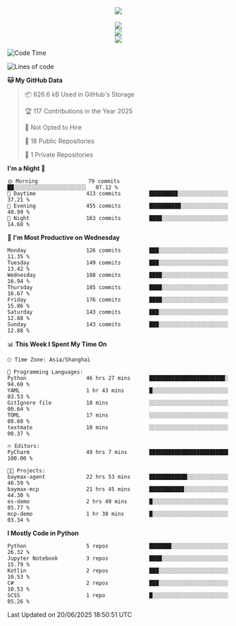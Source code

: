 <div align="center">
  <img src="https://readme-typing-svg.demolab.com?font=Zhi+Mang+Xing&size=40&pause=1000&color=000000&center=true&vCenter=true&lines=Baymax%E5%B0%8F%E6%8C%AF;Hello%20World"/><br/>
  <br/>
  <img src="https://skillicons.dev/icons?i=java,kotlin,python,c,cpp,html,css,javascript" /><br/>
  <img src="https://skillicons.dev/icons?i=spring,vue,pytorch,maven,gradle,mysql,sqlite,linux" /><br/>
  <img src="https://skillicons.dev/icons?i=idea,pycharm,webstorm,androidstudio,vscode,git,vim,md" /><br/>
</div>

<!--START_SECTION:waka-->
![Code Time](http://img.shields.io/badge/Code%20Time-1%2C054%20hrs%2015%20mins-blue)

![Lines of code](https://img.shields.io/badge/From%20Hello%20World%20I%27ve%20Written-6.1%20million%20lines%20of%20code-blue)

**🐱 My GitHub Data** 

> 📦 626.6 kB Used in GitHub's Storage 
 > 
> 🏆 117 Contributions in the Year 2025
 > 
> 🚫 Not Opted to Hire
 > 
> 📜 18 Public Repositories 
 > 
> 🔑 1 Private Repositories 
 > 
**I'm a Night 🦉** 

```text
🌞 Morning                79 commits          ██░░░░░░░░░░░░░░░░░░░░░░░   07.12 % 
🌆 Daytime                413 commits         █████████░░░░░░░░░░░░░░░░   37.21 % 
🌃 Evening                455 commits         ██████████░░░░░░░░░░░░░░░   40.99 % 
🌙 Night                  163 commits         ████░░░░░░░░░░░░░░░░░░░░░   14.68 % 
```
📅 **I'm Most Productive on Wednesday** 

```text
Monday                   126 commits         ███░░░░░░░░░░░░░░░░░░░░░░   11.35 % 
Tuesday                  149 commits         ███░░░░░░░░░░░░░░░░░░░░░░   13.42 % 
Wednesday                188 commits         ████░░░░░░░░░░░░░░░░░░░░░   16.94 % 
Thursday                 185 commits         ████░░░░░░░░░░░░░░░░░░░░░   16.67 % 
Friday                   176 commits         ████░░░░░░░░░░░░░░░░░░░░░   15.86 % 
Saturday                 143 commits         ███░░░░░░░░░░░░░░░░░░░░░░   12.88 % 
Sunday                   143 commits         ███░░░░░░░░░░░░░░░░░░░░░░   12.88 % 
```


📊 **This Week I Spent My Time On** 

```text
🕑︎ Time Zone: Asia/Shanghai

💬 Programming Languages: 
Python                   46 hrs 27 mins      ████████████████████████░   94.60 % 
YAML                     1 hr 43 mins        █░░░░░░░░░░░░░░░░░░░░░░░░   03.53 % 
GitIgnore file           18 mins             ░░░░░░░░░░░░░░░░░░░░░░░░░   00.64 % 
TOML                     17 mins             ░░░░░░░░░░░░░░░░░░░░░░░░░   00.60 % 
textmate                 10 mins             ░░░░░░░░░░░░░░░░░░░░░░░░░   00.37 % 

🔥 Editors: 
PyCharm                  49 hrs 7 mins       █████████████████████████   100.00 % 

🐱‍💻 Projects: 
baymax-agent             22 hrs 53 mins      ████████████░░░░░░░░░░░░░   46.59 % 
baymax-mcp               21 hrs 45 mins      ███████████░░░░░░░░░░░░░░   44.30 % 
es-demo                  2 hrs 49 mins       █░░░░░░░░░░░░░░░░░░░░░░░░   05.77 % 
mcp-demo                 1 hr 38 mins        █░░░░░░░░░░░░░░░░░░░░░░░░   03.34 % 
```

**I Mostly Code in Python** 

```text
Python                   5 repos             ███████░░░░░░░░░░░░░░░░░░   26.32 % 
Jupyter Notebook         3 repos             ████░░░░░░░░░░░░░░░░░░░░░   15.79 % 
Kotlin                   2 repos             ███░░░░░░░░░░░░░░░░░░░░░░   10.53 % 
C#                       2 repos             ███░░░░░░░░░░░░░░░░░░░░░░   10.53 % 
SCSS                     1 repo              █░░░░░░░░░░░░░░░░░░░░░░░░   05.26 % 
```




 Last Updated on 20/06/2025 18:50:51 UTC
<!--END_SECTION:waka-->





